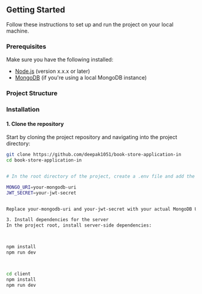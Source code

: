 

## Getting Started

Follow these instructions to set up and run the project on your local machine.

### Prerequisites

Make sure you have the following installed:
- [Node.js](https://nodejs.org/) (version x.x.x or later)
- [MongoDB](https://www.mongodb.com/) (if you're using a local MongoDB instance)

### Project Structure

### Installation

#### 1. Clone the repository

Start by cloning the project repository and navigating into the project directory:

```bash
git clone https://github.com/deepak1051/book-store-application-in
cd book-store-application-in


# In the root directory of the project, create a .env file and add the following environment variables:

MONGO_URI=your-mongodb-uri
JWT_SECRET=your-jwt-secret


Replace your-mongodb-uri and your-jwt-secret with your actual MongoDB URI and JWT secret values.

3. Install dependencies for the server
In the project root, install server-side dependencies:



npm install
npm run dev



cd client
npm install
npm run dev

